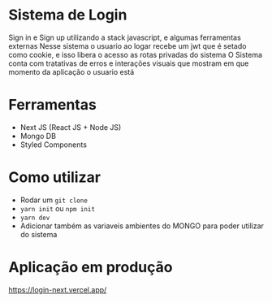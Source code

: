 # Sistema de Login 

Sign in e Sign up utilizando a stack javascript, e algumas ferramentas externas
Nesse sistema o usuario ao logar recebe um jwt que é setado como cookie, e isso libera o acesso as rotas privadas do sistema
O Sistema conta com tratativas de erros e interações visuais que mostram em que momento da aplicação o usuario está

# Ferramentas

- Next JS (React JS + Node JS)
- Mongo DB
- Styled Components

# Como utilizar

- Rodar um `git clone`
- `yarn init` ou `npm init`
- `yarn dev`
- Adicionar também as variaveis ambientes do MONGO para poder utilizar do sistema

# Aplicação em produção

https://login-next.vercel.app/
